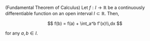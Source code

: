 (Fundamental Theorem of Calculus) Let $f: I \to \mathbb{R}$ be
a continuously differentiable function on an open interval
$I \subset \mathbb{R}$. Then,

$$
f(b) = f(a) + \int_a^b f'(x)\\,dx
$$

for any $a, b\in I$.
